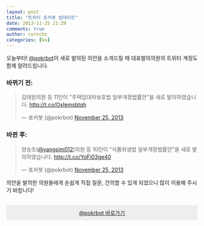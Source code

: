 ```yaml
---
layout: post
title: "트위터 포커봇 업데이트"
date: 2013-11-25 21:29
comments: true
author: cornchz
categories: [ko]
---
```



오늘부터! <a href="http://twitter.com/pokrbot">@pokrbot</a>이 새로 발의된 의안을 소개드릴 때 대표발의의원의 트위터 계정도 함께 알려드립니다.<!-- more -->

### 바뀌기 전:

<script async src="//platform.twitter.com/widgets.js" charset="utf-8"></script>
<blockquote class="twitter-tweet" lang="en"><p>김태원의원 등 11인이 &quot;주택임대차보호법 일부개정법률안&quot;을 새로 발의하였습니다. <a href="http://t.co/OxIemsbtqh">http://t.co/OxIemsbtqh</a></p>&mdash; 포커봇 (@pokrbot) <a href="https://twitter.com/pokrbot/statuses/404827001439023104">November 25, 2013</a></blockquote>

### 바뀐 후:

<script async src="//platform.twitter.com/widgets.js" charset="utf-8"></script>
<blockquote class="twitter-tweet" lang="en"><p>양승조(<a href="https://twitter.com/yangsim012">@yangsim012</a>)의원 등 10인이 &quot;식품위생법 일부개정법률안&quot;을 새로 발의하였습니다. <a href="http://t.co/YoFi03ge40">http://t.co/YoFi03ge40</a></p>&mdash; 포커봇 (@pokrbot) <a href="https://twitter.com/pokrbot/statuses/404949422867365888">November 25, 2013</a></blockquote>


의안을 발의한 의원들에게 손쉽게 직접 질문, 건의할 수 있게 되었으니 많이 이용해 주시기 바랍니다!

<center>
<a href="http://twitter.com/pokrbot"><div style="background: #EEE; padding: 10px; margin-top: 30px;">@pokrbot 바로가기</div></a>
</center>
